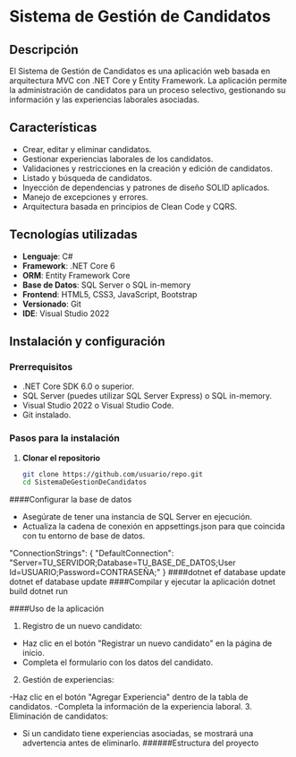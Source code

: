 # Sistema de Gestión de Candidatos

## Descripción
El Sistema de Gestión de Candidatos es una aplicación web basada en arquitectura MVC con .NET Core y Entity Framework. La aplicación permite la administración de candidatos para un proceso selectivo, gestionando su información y las experiencias laborales asociadas.

## Características
- Crear, editar y eliminar candidatos.
- Gestionar experiencias laborales de los candidatos.
- Validaciones y restricciones en la creación y edición de candidatos.
- Listado y búsqueda de candidatos.
- Inyección de dependencias y patrones de diseño SOLID aplicados.
- Manejo de excepciones y errores.
- Arquitectura basada en principios de Clean Code y CQRS.

## Tecnologías utilizadas
- **Lenguaje**: C#
- **Framework**: .NET Core 6
- **ORM**: Entity Framework Core
- **Base de Datos**: SQL Server o  SQL in-memory
- **Frontend**: HTML5, CSS3, JavaScript, Bootstrap
- **Versionado**: Git
- **IDE**: Visual Studio 2022

## Instalación y configuración
### Prerrequisitos
- .NET Core SDK 6.0 o superior.
- SQL Server (puedes utilizar SQL Server Express) o  SQL in-memory.
- Visual Studio 2022 o Visual Studio Code.
- Git instalado.

### Pasos para la instalación
1. **Clonar el repositorio**
   ```bash
   git clone https://github.com/usuario/repo.git
   cd SistemaDeGestionDeCandidatos

####Configurar la base de datos

- Asegúrate de tener una instancia de SQL Server en ejecución.
- Actualiza la cadena de conexión en appsettings.json para que coincida con tu entorno de base de datos.

 "ConnectionStrings": {
   "DefaultConnection": "Server=TU_SERVIDOR;Database=TU_BASE_DE_DATOS;User Id=USUARIO;Password=CONTRASEÑA;"
}
####dotnet ef database update
dotnet ef database update
####Compilar y ejecutar la aplicación
dotnet build
dotnet run

####Uso de la aplicación
1. Registro de un nuevo candidato:

 - Haz clic en el botón "Registrar un nuevo candidato" en la página de inicio.
 - Completa el formulario con los datos del candidato.
2. Gestión de experiencias:

-Haz clic en el botón "Agregar Experiencia" dentro de la tabla de candidatos.
-Completa la información de la experiencia laboral.
3. Eliminación de candidatos:
- Si un candidato tiene experiencias asociadas, se mostrará una advertencia antes de eliminarlo.
######Estructura del proyecto

  
  
